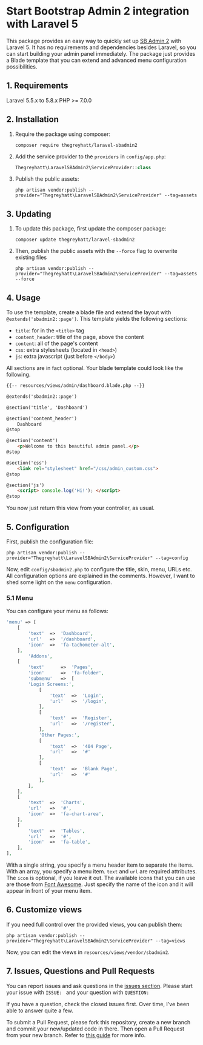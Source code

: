 # Start Bootstrap Admin 2 integration with Laravel 5
This package provides an easy way to quickly set up [SB Admin 2](https://startbootstrap.com/themes/sb-admin-2/) with Laravel 5. It has no requirements and dependencies besides Laravel, so you can start building your admin panel immediately. The package just provides a Blade template that you can extend and advanced menu configuration possibilities.

## 1. Requirements
Laravel 5.5.x to 5.8.x PHP >= 7.0.0
## 2. Installation

1. Require the package using composer:

	```
	composer require thegreyhatt/laravel-sbadmin2
	```

2. Add the service provider to the `providers` in `config/app.php`:

	```php
	Thegreyhatt\LaravelSBAdmin2\ServiceProvider::class
	```

3. Publish the public assets:

    ```
    php artisan vendor:publish --provider="Thegreyhatt\LaravelSBAdmin2\ServiceProvider" --tag=assets
    ```
## 3. Updating

1. To update this package, first update the composer package:

    ```
    composer update thegreyhatt/laravel-sbadmin2
    ```

2. Then, publish the public assets with the `--force` flag to overwrite existing files

    ```
    php artisan vendor:publish --provider="Thegreyhatt\LaravelSBAdmin2\ServiceProvider" --tag=assets --force
    ```
## 4. Usage

To use the template, create a blade file and extend the layout with `@extends('sbadmin2::page')`.
This template yields the following sections:

- `title`: for in the `<title>` tag
- `content_header`: title of the page, above the content
- `content`: all of the page's content
- `css`: extra stylesheets (located in `<head>`)
- `js`: extra javascript (just before `</body>`)

All sections are in fact optional. Your blade template could look like the following.

```html
{{-- resources/views/admin/dashboard.blade.php --}}

@extends('sbadmin2::page')

@section('title', 'Dashboard')

@section('content_header')
    Dashboard
@stop

@section('content')
    <p>Welcome to this beautiful admin panel.</p>
@stop

@section('css')
    <link rel="stylesheet" href="/css/admin_custom.css">
@stop

@section('js')
    <script> console.log('Hi!'); </script>
@stop
```

You now just return this view from your controller, as usual.

## 5. Configuration

First, publish the configuration file:

```
php artisan vendor:publish --provider="Thegreyhatt\LaravelSBAdmin2\ServiceProvider" --tag=config
```

Now, edit `config/sbadmin2.php` to configure the title, skin, menu, URLs etc. All configuration options are explained in the comments. However, I want to shed some light on the `menu` configuration.

### 5.1 Menu

You can configure your menu as follows:

```php
'menu' => [
    [
    	'text'	=>	'Dashboard',
    	'url'	=>	'/dashboard',
    	'icon'	=>	'fa-tachometer-alt',
    ],
    	'Addons',
    [
    	'text'		=>	'Pages',
    	'icon'		=>	'fa-folder',
    	'submenu'	=>	[
    	'Login Screens:',
    		[
    			'text'	=>	'Login',
    			'url'	=>	'/login',
    		],
    		[
    			'text'	=>	'Register',
    			'url'	=>	'/register',
    		],
    		'Other Pages:',
    		[
    			'text'	=>	'404 Page',
    			'url'	=>	'#'
    		],
    		[
    			'text'	=>	'Blank Page',
    			'url'	=>	'#'
    		],
    	],
    ],
    [
    	'text'	=>	'Charts',
    	'url'	=>	'#',
    	'icon'	=>	'fa-chart-area',
    ],
    [
    	'text'	=>	'Tables',
    	'url'	=>	'#',
    	'icon'	=>	'fa-table',
    ],
],
```

With a single string, you specify a menu header item to separate the items.
With an array, you specify a menu item. `text` and `url` are required attributes.
The `icon` is optional, if you leave it out.
The available icons that you can use are those from [Font Awesome](http://fontawesome.io/icons/).
Just specify the name of the icon and it will appear in front of your menu item.

## 6. Customize views

If you need full control over the provided views, you can publish them:

```
php artisan vendor:publish --provider="Thegreyhatt\LaravelSBAdmin2\ServiceProvider" --tag=views
```

Now, you can edit the views in `resources/views/vendor/sbadmin2`.

## 7. Issues, Questions and Pull Requests

You can report issues and ask questions in the [issues section](https://github.com/thegreyhatt/laravel-sbadmin2/issues). Please start your issue with `ISSUE: ` and your question with `QUESTION: `

If you have a question, check the closed issues first. Over time, I've been able to answer quite a few.

To submit a Pull Request, please fork this repository, create a new branch and commit your new/updated code in there. Then open a Pull Request from your new branch. Refer to [this guide](https://help.github.com/articles/about-pull-requests/) for more info.
